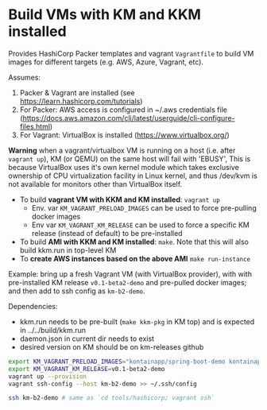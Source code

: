 # Build VMs with KM and KKM installed

Provides HashiCorp Packer templates and vagrant `Vagrantfile` to build VM images for different targets (e.g. AWS, Azure, Vagrant, etc).

Assumes:

1. Packer & Vagrant are installed (see https://learn.hashicorp.com/tutorials)
2. For Packer: AWS access is configured in ~/.aws credentials file (https://docs.aws.amazon.com/cli/latest/userguide/cli-configure-files.html)
3. For Vagrant: VirtualBox is installed (https://www.virtualbox.org/)

**Warning** when a vagrant/virtualbox VM is running on a host (i.e. after `vagrant up`), KM (or QEMU) on the same host will fail with 'EBUSY', This is because VirtualBox uses it's own kernel module which takes exclusive ownership of CPU virtualization facility in Linux kernel, and thus /dev/kvm is not available for monitors other than VirtualBox itself.

* To build **vagrant VM with KKM and KM installed**: `vagrant up`
  * Env. var `KM_VAGRANT_PRELOAD_IMAGES` can be used to force pre-pulling docker images
  * Env var `KM_VAGRANT_KM_RELEASE` can be used to force a specific KM release (instead of default) to be pre-installed
* To build **AMI with KKM and KM installed**: `make`. Note that this will also build kkm.run in top-level KM
* To **create AWS instances based on the above AMI** `make run-instance`

Example: bring up a fresh Vagrant VM (with VirtualBox provider), with with pre-installed KM release `v0.1-beta2-demo` and pre-pulled docker images; and then add to ssh config as `km-b2-demo`.

Dependencies:

* kkm.run needs to be pre-built (`make kkm-pkg` in KM top) and is expected in ../../build/kkm.run
* daemon.json in current dir needs to exist
* desired version on KM should be on km-releases github

```sh
export KM_VAGRANT_PRELOAD_IMAGES="kontainapp/spring-boot-demo kontainapp/runenv-python kontainapp/runenv-node"
export KM_VAGRANT_KM_RELEASE=v0.1-beta2-demo
vagrant up --provision
vagrant ssh-config --host km-b2-demo >> ~/.ssh/config

ssh km-b2-demo # same as `cd tools/hashicorp; vagrant ssh`
```

